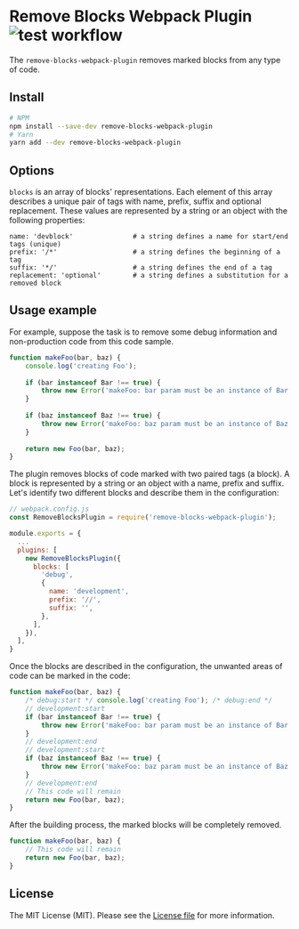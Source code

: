 Remove Blocks Webpack Plugin ![test workflow](https://github.com/kudashevs/remove-blocks-webpack-plugin/actions/workflows/run-tests.yml/badge.svg)
==========================

The `remove-blocks-webpack-plugin` removes marked blocks from any type of code.

## Install

```bash
# NPM
npm install --save-dev remove-blocks-webpack-plugin
# Yarn
yarn add --dev remove-blocks-webpack-plugin
```

## Options

`blocks` is an array of blocks' representations. Each element of this array describes a unique pair of tags with name,
prefix, suffix and optional replacement. These values are represented by a string or an object with the following properties:
```
name: 'devblock'               # a string defines a name for start/end tags (unique)
prefix: '/*'                   # a string defines the beginning of a tag
suffix: '*/'                   # a string defines the end of a tag
replacement: 'optional'        # a string defines a substitution for a removed block
```


## Usage example

For example, suppose the task is to remove some debug information and non-production code from this code sample.
```javascript
function makeFoo(bar, baz) {
    console.log('creating Foo'); 
    
    if (bar instanceof Bar !== true) {
        throw new Error('makeFoo: bar param must be an instance of Bar');
    }
    
    if (baz instanceof Baz !== true) {
        throw new Error('makeFoo: baz param must be an instance of Baz');
    }
    
    return new Foo(bar, baz);
}
```

The plugin removes blocks of code marked with two paired tags (a block). A block is represented by a string or an object
with a name, prefix and suffix. Let's identify two different blocks and describe them in the configuration:
```javascript
// webpack.config.js 
const RemoveBlocksPlugin = require('remove-blocks-webpack-plugin');

module.exports = {
  ...
  plugins: [
    new RemoveBlocksPlugin({
      blocks: [
        'debug',
        {
          name: 'development',
          prefix: '//',
          suffix: '',
        },
      ],
    }),
  ],
}
```

Once the blocks are described in the configuration, the unwanted areas of code can be marked in the code:
```javascript
function makeFoo(bar, baz) {
    /* debug:start */ console.log('creating Foo'); /* debug:end */
    // development:start
    if (bar instanceof Bar !== true) {
        throw new Error('makeFoo: bar param must be an instance of Bar');
    }
    // development:end
    // development:start
    if (baz instanceof Baz !== true) {
        throw new Error('makeFoo: baz param must be an instance of Baz');
    }
    // development:end
    // This code will remain
    return new Foo(bar, baz);
}
```

After the building process, the marked blocks will be completely removed.
```javascript
function makeFoo(bar, baz) {
    // This code will remain
    return new Foo(bar, baz);
}
```


## License

The MIT License (MIT). Please see the [License file](LICENSE.md) for more information.
